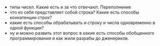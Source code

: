 - типы чисел. Какие есть и за что отвечают. Переполнение
- что из себя представляет собой строка? Какие есть способы конкатенции строк?
- какие есть способы обрабатывать и строку и числа одновременно в одной функции?
- ну и можно развить этот вопрос в какие есть способы обобщенного программирования и как жили разрабы до дженериков.
